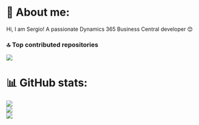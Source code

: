 # 💫 About me:
Hi, I am Sergio! A passionate Dynamics 365 Business Central developer 😊

### 🔝 Top contributed repositories
![](https://github-contributor-stats.vercel.app/api?username=sergiogp1&limit=5&theme=flat&combine_all_yearly_contributions=true)

# 📊 GitHub stats:
![](https://github-readme-stats.vercel.app/api?username=sergiogp1&theme=default&hide_border=false&include_all_commits=true&count_private=false)<br/>
![](https://github-readme-streak-stats.herokuapp.com/?user=sergiogp1&theme=default&hide_border=false)<br/>
![](https://github-readme-stats.vercel.app/api/top-langs/?username=sergiogp1&theme=default&hide_border=false&include_all_commits=true&count_private=false&layout=compact)
